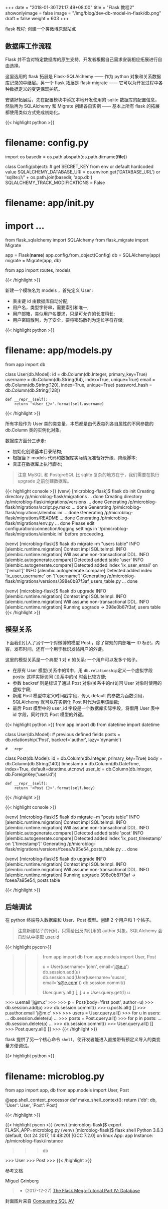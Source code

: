 +++
date = "2018-01-30T21:17:49+08:00"
title = "Flask 教程2"
showonlyimage = false
image = "/img/blog/dev-db-model-in-flask/db.png"
draft = false
weight = 603
+++

flask 教程: 创建一个类微博原型站点
<!--more-->

## 数据库工作流程

Flask 并不含对特定数据库的原生支持，开发者根据自己需求安装相应拓展进行自由选择。

这里选用的 flask 拓展是 Flask-SQLAlchemy —— 作为 python 对象和关系数据库记录的中继层。另一个 flask 拓展是 flask-migrate —— 它可以为开发过程中各种数据定义的变更保驾护航。

安装好拓展后，先在配置模块中添加本地开发使用的 sqlite 数据库的配置信息，然后再为 SQLAlchemy 和 Migrate 创建各自实例 —— 基本上所有 flask 的拓展都使用类似方式完成初始化。

{{< highlight python >}}
# filename: config.py
import os
basedir = os.path.abspath(os.path.dirname(__file__))


class Config(object):
    # get SECRET_KEY from env or default hardcoded value
    SQLALCHEMY_DATABASE_URI = os.environ.get('DATABASE_URL') or \
        'sqlite:///' + os.path.join(basedir, 'app.db')
    SQLALCHEMY_TRACK_MODIFICATIONS = False


# filename: app/__init__.py

# import ...
from flask_sqlalchemy import SQLAlchemy
from flask_migrate import Migrate

app = Flask(__name__)
app.config.from_object(Config)
db = SQLAlchemy(app)
migrate = Migrate(app, db)

from app import routes, models

{{< /highlight >}}

新建一个模块名为 models ，首先定义 User :

- 表主键 id 由数据库自动分配;
- 用户名，类型字符串，需要索引和唯一;
- 用户邮箱，类似用户名要求，只是可允许的长度稍长;
- 用户密码散列，为了安全，要将密码散列为定长字符存储;

{{< highlight python >}}
# filename: app/models.py
from app import db

class User(db.Model):
    id = db.Column(db.Integer, primary_key=True)
    username = db.Column(db.String(64), index=True, unique=True)
    email = db.Column(db.String(120), index=True, unique=True)
    password_hash = db.Column(db.String(128))

    def __repr__(self):
        return '<User {}>'.format(self.username)

{{< /highlight >}}

所有字段作为 User 类的类变量，本质都是由代表每列各自属性的不同参数的 db.Column 类的实例化对象。

数据库方面分三步走:

- 初始化创建基本目录结构;
- 根据当下 models 代码和数据库实际情况准备好升级、降级脚本;
- 真正在数据库上执行脚本;

> 注意 MySQL 和 PostgreSQL 比 sqlite 复杂的地方在于，我们需要在执行 upgrade 之前创建数据库。

{{< highlight console >}}
(venv) [microblog-flask]$ flask db init
  Creating directory /p/microblog-flask/migrations ... done
  Creating directory /p/microblog-flask/migrations/versions ... done
  Generating /p/microblog-flask/migrations/script.py.mako ... done
  Generating /p/microblog-flask/migrations/alembic.ini ... done
  Generating /p/microblog-flask/migrations/README ... done
  Generating /p/microblog-flask/migrations/env.py ... done
  Please edit configuration/connection/logging settings in '/p/microblog-flask/migrations/alembic.ini' before proceeding.

(venv) [microblog-flask]$ flask db migrate -m "users table"
INFO  [alembic.runtime.migration] Context impl SQLiteImpl.
INFO  [alembic.runtime.migration] Will assume non-transactional DDL.
INFO  [alembic.autogenerate.compare] Detected added table 'user'
INFO  [alembic.autogenerate.compare] Detected added index 'ix_user_email' on '['email']'
INFO  [alembic.autogenerate.compare] Detected added index 'ix_user_username' on '['username']'
  Generating /p/microblog-flask/migrations/versions/398e0b87f3af_users_table.py ... done

(venv) [microblog-flask]$ flask db upgrade
INFO  [alembic.runtime.migration] Context impl SQLiteImpl.
INFO  [alembic.runtime.migration] Will assume non-transactional DDL.
INFO  [alembic.runtime.migration] Running upgrade  -> 398e0b87f3af, users table
{{< /highlight >}}

## 模型关系

下面我们引入了另个一个对微博的模型 Post ，除了常规的内部唯一 ID 标识，内容，发布时间，还有一个用于标识发帖用户的外键。

这里的模型关系是一个典型 1 对 n 的关系: 一个用户可以发多个帖子。

- 在原有 User 模型(关系中的1)中，用 `db.relationship`定义一个虚拟字段 posts: 这样实际访问 (关系中的n) 时会比较方便;
- 参数 backref 则是标识了通过 Post 对象(关系中的n)访问 User 对象时使用的虚拟字段;
- 新建 Post 模型中定义时间戳字段，传入 default 的参数为函数引用，SQLAlchemy 就可以在实例化 Post 时代为调用该函数;
- 最后 Post 模型中的 user_id 字段是一个数据库实际字段，将借用 User 表中 id 字段，同时作为 Post 模型的外键。


{{< highlight python >}}
from app import db
from datetime import datetime


class User(db.Model):
    # previous defined fields
    posts = db.relationship('Post', backref='author', lazy='dynamic')

    # __repr__

class Post(db.Model):
    id = db.Column(db.Integer, primary_key=True)
    body = db.Column(db.String(140))
    timestamp = db.Column(db.DateTime, index=True, default=datetime.utcnow)
    user_id = db.Column(db.Integer, db.ForeignKey('user.id'))

    def __repr__(self):
        return '<Post {}>'.format(self.body)
{{< /highlight >}}

{{< highlight console >}}

(venv) [microblog-flask]$ flask db migrate -m "posts table"
INFO  [alembic.runtime.migration] Context impl SQLiteImpl.
INFO  [alembic.runtime.migration] Will assume non-transactional DDL.
INFO  [alembic.autogenerate.compare] Detected added table 'post'
INFO  [alembic.autogenerate.compare] Detected added index 'ix_post_timestamp' on '['timestamp']'
  Generating /p/microblog-flask/migrations/versions/fceea7a95e54_posts_table.py ... done

(venv) [microblog-flask]$ flask db upgrade
INFO  [alembic.runtime.migration] Context impl SQLiteImpl.
INFO  [alembic.runtime.migration] Will assume non-transactional DDL.
INFO  [alembic.runtime.migration] Running upgrade 398e0b87f3af -> fceea7a95e54, posts table

{{< /highlight >}}

## 后端调试

在 python 终端导入数据库和 User、Post 模型。创建 2 个用户和 1 个帖子。
> 注意新建帖子的代码，只需给出反向引用的 author 对象，SQLAlchemy 会自动从中提取 user.id

{{< highlight pycon>}}
>>> from app import db
>>> from app.models import User, Post
>>>
>>> u = User(username='john', email='j@e.c')
>>> db.session.add(u)
>>> db.session.add(User(username='susan', email='s@e.com'))
>>> db.session.commit()
>>>
>>> User.query.all()
[<User john>, <User susan>]
>>> u = User.query.get(1)
>>> u
<User john>
>>> u.email
'j@m.c'
>>>
>>> p = Post(body='first post', author=u)
>>> db.session.add(p)
>>> db.session.commit()
>>> u.posts.all()
[<Post first post>]
>>> p.author.email
'j@m.c'
>>>
>>> users = User.query.all()
>>> for u in users:
...   db.session.delete(u)
...
>>> posts = Post.query.all()
>>> for p in posts:
...   db.session.delete(p)
...
>>> db.session.commit()
>>> User.query.all()
[]
>>> Post.query.all()
[]
>>>
{{< /highlight >}}

flask 提供了另一个核心命令 `shell`，使开发者能进入直接带有预定义导入的类变量方便调试。

{{< highlight python >}}
# filename: microblog.py
from app import app, db
from app.models import User, Post


@app.shell_context_processor
def make_shell_context():
    return {'db': db, 'User': User, 'Post': Post}

{{< /highlight >}}

{{< highlight pycon >}}
(venv) [microblog-flask]$ export FLASK_APP=microblog.py
(venv) [microblog-flask]$ flask shell
Python 3.6.3 (default, Oct 24 2017, 14:48:20)
[GCC 7.2.0] on linux
App: app
Instance: /p/microblog-flask/instance
>>> db
<SQLAlchemy engine=sqlite:////p/microblog-flask/app.db>
>>> User
<class 'app.models.User'>
>>> Post
<class 'app.models.Post'>
>>>
{{< /highlight >}}

参考文档

Miguel Grinberg

> - (2017-12-27) [The Flask Mega-Tutorial Part Ⅳ: Database](https://blog.miguelgrinberg.com/post/the-flask-mega-tutorial-part-i-hello-world)

封面图片来自 [Conquering SQL](https://dribbble.com/shots/3045907-Conquering-SQL) <a href="https://dribbble.com/DaytimeAV"><i class="fa fa-dribbble" aria-hidden="true"></i> AV</a>
